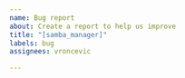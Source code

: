 ```yaml
---
name: Bug report
about: Create a report to help us improve
title: "[samba_manager]"
labels: bug
assignees: vroncevic

---
```



